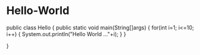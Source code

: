 # Hello-World
public class Hello
{
 public static void main(String[]args)
{
 for(int i=1; i<=10; i++)
 {
   System.out.println("Hello World ..."+i); 
 }
}

}
